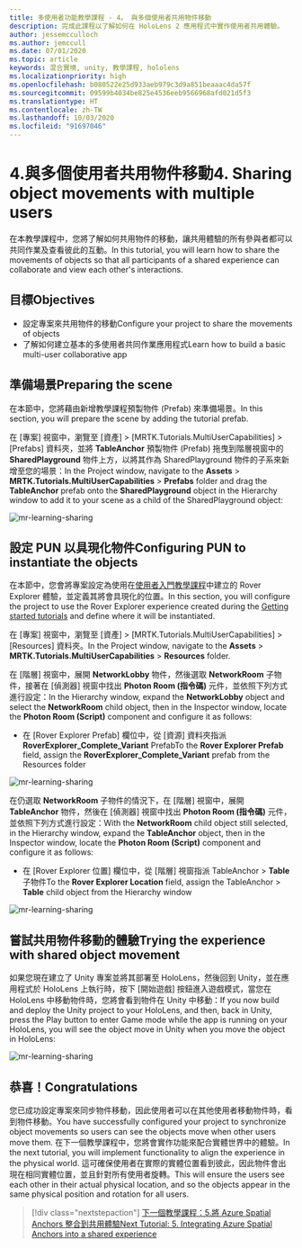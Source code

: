 ```yaml
---
title: 多使用者功能教學課程 - 4。 與多個使用者共用物件移動
description: 完成此課程以了解如何在 HoloLens 2 應用程式中實作使用者共用體驗。
author: jessemcculloch
ms.author: jemccull
ms.date: 07/01/2020
ms.topic: article
keywords: 混合實境, unity, 教學課程, hololens
ms.localizationpriority: high
ms.openlocfilehash: b080522e25d933aeb979c3d9a851beaaac4da57f
ms.sourcegitcommit: 09599b4034be825e4536eeb9566968afd021d5f3
ms.translationtype: HT
ms.contentlocale: zh-TW
ms.lasthandoff: 10/03/2020
ms.locfileid: "91697046"
---
```

# <a name="4-sharing-object-movements-with-multiple-users"></a><span data-ttu-id="22d51-105">4.與多個使用者共用物件移動</span><span class="sxs-lookup"><span data-stu-id="22d51-105">4. Sharing object movements with multiple users</span></span>

<span data-ttu-id="22d51-106">在本教學課程中，您將了解如何共用物件的移動，讓共用體驗的所有參與者都可以共同作業及查看彼此的互動。</span><span class="sxs-lookup"><span data-stu-id="22d51-106">In this tutorial, you will learn how to share the movements of objects so that all participants of a shared experience can collaborate and view each other's interactions.</span></span>

## <a name="objectives"></a><span data-ttu-id="22d51-107">目標</span><span class="sxs-lookup"><span data-stu-id="22d51-107">Objectives</span></span>

* <span data-ttu-id="22d51-108">設定專案來共用物件的移動</span><span class="sxs-lookup"><span data-stu-id="22d51-108">Configure your project to share the movements of objects</span></span>
* <span data-ttu-id="22d51-109">了解如何建立基本的多使用者共同作業應用程式</span><span class="sxs-lookup"><span data-stu-id="22d51-109">Learn how to build a basic multi-user collaborative app</span></span>

## <a name="preparing-the-scene"></a><span data-ttu-id="22d51-110">準備場景</span><span class="sxs-lookup"><span data-stu-id="22d51-110">Preparing the scene</span></span>

<span data-ttu-id="22d51-111">在本節中，您將藉由新增教學課程預製物件 (Prefab) 來準備場景。</span><span class="sxs-lookup"><span data-stu-id="22d51-111">In this section, you will prepare the scene by adding the tutorial prefab.</span></span>

<span data-ttu-id="22d51-112">在 [專案] 視窗中，瀏覽至 [資產] > [MRTK.Tutorials.MultiUserCapabilities] > [Prefabs] 資料夾，並將 **TableAnchor** 預製物件 (Prefab) 拖曳到階層視窗中的 **SharedPlayground** 物件上方，以將其作為 SharedPlayground 物件的子系來新增至您的場景：</span><span class="sxs-lookup"><span data-stu-id="22d51-112">In the Project window, navigate to the **Assets** > **MRTK.Tutorials.MultiUserCapabilities** > **Prefabs** folder and drag the **TableAnchor** prefab onto the **SharedPlayground** object in the Hierarchy window to add it to your scene as a child of the SharedPlayground object:</span></span>

![mr-learning-sharing](images/mr-learning-sharing/sharing-04-section1-step1-1.png)

## <a name="configuring-pun-to-instantiate-the-objects"></a><span data-ttu-id="22d51-114">設定 PUN 以具現化物件</span><span class="sxs-lookup"><span data-stu-id="22d51-114">Configuring PUN to instantiate the objects</span></span>

<span data-ttu-id="22d51-115">在本節中，您會將專案設定為使用在[使用者入門教學課程](mr-learning-base-01.md)中建立的 Rover Explorer 體驗，並定義其將會具現化的位置。</span><span class="sxs-lookup"><span data-stu-id="22d51-115">In this section, you will configure the project to use the Rover Explorer experience created during the [Getting started tutorials](mr-learning-base-01.md) and define where it will be instantiated.</span></span>

<span data-ttu-id="22d51-116">在 [專案] 視窗中，瀏覽至 [資產] > [MRTK.Tutorials.MultiUserCapabilities] > [Resources] 資料夾。</span><span class="sxs-lookup"><span data-stu-id="22d51-116">In the Project window, navigate to the **Assets** > **MRTK.Tutorials.MultiUserCapabilities** > **Resources** folder.</span></span>

<span data-ttu-id="22d51-117">在 [階層] 視窗中，展開 **NetworkLobby** 物件，然後選取 **NetworkRoom** 子物件，接著在 [偵測器] 視窗中找出 **Photon Room (指令碼)** 元件，並依照下列方式進行設定：</span><span class="sxs-lookup"><span data-stu-id="22d51-117">In the Hierarchy window, expand the **NetworkLobby** object and select the **NetworkRoom** child object, then in the Inspector window, locate the **Photon Room (Script)** component and configure it as follows:</span></span>

* <span data-ttu-id="22d51-118">在 [Rover Explorer Prefab] 欄位中，從 [資源] 資料夾指派 **RoverExplorer_Complete_Variant** Prefab</span><span class="sxs-lookup"><span data-stu-id="22d51-118">To the **Rover Explorer Prefab** field, assign the **RoverExplorer_Complete_Variant** prefab from the Resources folder</span></span>

![mr-learning-sharing](images/mr-learning-sharing/sharing-04-section2-step1-1.png)

<span data-ttu-id="22d51-120">在仍選取 **NetworkRoom** 子物件的情況下，在 [階層] 視窗中，展開 **TableAnchor** 物件，然後在 [偵測器] 視窗中找出 **Photon Room (指令碼)** 元件，並依照下列方式進行設定：</span><span class="sxs-lookup"><span data-stu-id="22d51-120">With the **NetworkRoom** child object still selected, in the Hierarchy window, expand the **TableAnchor** object, then in the Inspector window, locate the **Photon Room (Script)** component and configure it as follows:</span></span>

* <span data-ttu-id="22d51-121">在 [Rover Explorer 位置] 欄位中，從 [階層] 視窗指派 TableAnchor > **Table** 子物件</span><span class="sxs-lookup"><span data-stu-id="22d51-121">To the **Rover Explorer Location** field, assign the TableAnchor > **Table** child object from the Hierarchy window</span></span>

![mr-learning-sharing](images/mr-learning-sharing/sharing-04-section2-step1-2.png)

## <a name="trying-the-experience-with-shared-object-movement"></a><span data-ttu-id="22d51-123">嘗試共用物件移動的體驗</span><span class="sxs-lookup"><span data-stu-id="22d51-123">Trying the experience with shared object movement</span></span>

<span data-ttu-id="22d51-124">如果您現在建立了 Unity 專案並將其部署至 HoloLens，然後回到 Unity，並在應用程式於 HoloLens 上執行時，按下 [開始遊戲] 按鈕進入遊戲模式，當您在 HoloLens 中移動物件時，您將會看到物件在 Unity 中移動：</span><span class="sxs-lookup"><span data-stu-id="22d51-124">If you now build and deploy the Unity project to your HoloLens, and then, back in Unity, press the Play button to enter Game mode while the app is running on your HoloLens, you will see the object move in Unity when you move the object in HoloLens:</span></span>

![mr-learning-sharing](images/mr-learning-sharing/sharing-04-section3-step1-1.gif)

## <a name="congratulations"></a><span data-ttu-id="22d51-126">恭喜！</span><span class="sxs-lookup"><span data-stu-id="22d51-126">Congratulations</span></span>

<span data-ttu-id="22d51-127">您已成功設定專案來同步物件移動，因此使用者可以在其他使用者移動物件時，看到物件移動。</span><span class="sxs-lookup"><span data-stu-id="22d51-127">You have successfully configured your project to synchronize object movements so users can see the objects move when other users move them.</span></span> <span data-ttu-id="22d51-128">在下一個教學課程中，您將會實作功能來配合實體世界中的體驗。</span><span class="sxs-lookup"><span data-stu-id="22d51-128">In the next tutorial, you will implement functionality to align the experience in the physical world.</span></span> <span data-ttu-id="22d51-129">這可確保使用者在實際的實體位置看到彼此，因此物件會出現在相同實體位置，並且針對所有使用者旋轉。</span><span class="sxs-lookup"><span data-stu-id="22d51-129">This will ensure the users see each other in their actual physical location, and so the objects appear in the same physical position and rotation for all users.</span></span>

> [!div class="nextstepaction"]
> [<span data-ttu-id="22d51-130">下一個教學課程：5.將 Azure Spatial Anchors 整合到共用體驗</span><span class="sxs-lookup"><span data-stu-id="22d51-130">Next Tutorial: 5. Integrating Azure Spatial Anchors into a shared experience</span></span>](mr-learning-sharing-05.md)
